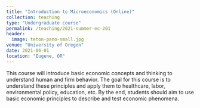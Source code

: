 ```yaml
---
title: "Introduction to Microeconomics (Online)"
collection: teaching
type: "Undergraduate course"
permalink: /teaching/2021-summer-ec-201
header:
  image: teton-pano-small.jpg
venue: "University of Oregon"
date: 2021-06-01
location: "Eugene, OR"
---
```


This course will introduce basic economic concepts and thinking to understand human and firm behavior. The goal for this course is to understand these principles and apply them to healthcare, labor, environmental policy, education, etc. By the end, students should aim to use basic economic principles to describe and test economic phenomena.

